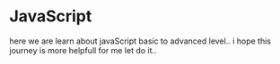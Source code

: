 # JavaScript
here we are learn about javaScript basic to advanced level.. i hope this journey is more helpfull for me let do it.. 

